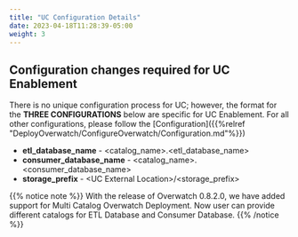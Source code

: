 ```yaml
---
title: "UC Configuration Details"
date: 2023-04-18T11:28:39-05:00
weight: 3
---
```


## Configuration changes required for UC Enablement

There is no unique configuration process for UC; however, the format for the **THREE CONFIGURATIONS** below 
are specific for UC Enablement. For all other configurations, please follow the 
[Configuration]({{%relref "DeployOverwatch/ConfigureOverwatch/Configuration.md"%}})

* **etl_database_name** - <catalog_name>.<etl_database_name>
* **consumer_database_name** - <catalog_name>.<consumer_database_name>
* **storage_prefix** -  <UC External Location\>/<storage_prefix>


{{% notice note %}}
With the release of Overwatch 0.8.2.0, we have added support for Multi Catalog Overwatch Deployment.
Now user can provide different catalogs for ETL Database and Consumer Database.
{{% /notice %}}